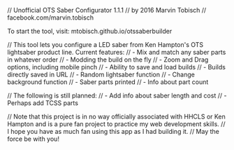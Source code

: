 // Unofficial OTS Saber Configurator 1.1.1
// by 2016 Marvin Tobisch
// facebook.com/marvin.tobisch

To start the tool, visit: mtobisch.github.io/otssaberbuilder
	
// This tool lets you configure a LED saber from Ken Hampton's OTS lightsaber product line. Current features:
// - Mix and match any saber parts in whatever order
// - Modding the build on the fly
// - Zoom and Drag options, including mobile pinch
// - Ability to save and load builds
// - Builds directly saved in URL
// - Random lightsaber function
// - Change background function
// - Saber parts printed
// - Info about part count
	
// The following is still planned:
// - Add info about saber length and cost
// - Perhaps add TCSS parts
	
// Note that this project is in no way officially associated with HHCLS or Ken Hampton and is a pure fan project to practice my web development skills. 
// I hope you have as much fan using this app as I had building it.
// May the force be with you! 
